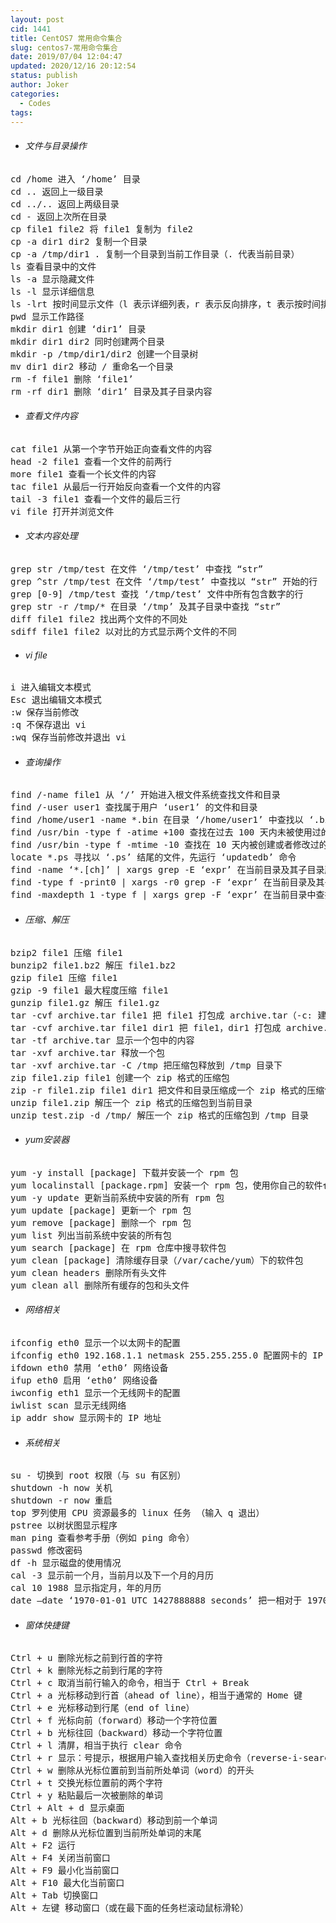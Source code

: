 ```yaml
---
layout: post
cid: 1441
title: CentOS7 常用命令集合
slug: centos7-常用命令集合
date: 2019/07/04 12:04:47
updated: 2020/12/16 20:12:54
status: publish
author: Joker
categories: 
  - Codes
tags: 
---
```



<ul>
 	<li>
<h6>文件与目录操作</h6>
</li>
</ul>
<pre class="prettyprint">cd /home 进入 ‘/home’ 目录
cd .. 返回上一级目录
cd ../.. 返回上两级目录
cd - 返回上次所在目录
cp file1 file2 将 file1 复制为 file2
cp -a dir1 dir2 复制一个目录
cp -a /tmp/dir1 . 复制一个目录到当前工作目录（. 代表当前目录）
ls 查看目录中的文件
ls -a 显示隐藏文件
ls -l 显示详细信息
ls -lrt 按时间显示文件（l 表示详细列表，r 表示反向排序，t 表示按时间排序）
pwd 显示工作路径
mkdir dir1 创建 ‘dir1’ 目录
mkdir dir1 dir2 同时创建两个目录
mkdir -p /tmp/dir1/dir2 创建一个目录树
mv dir1 dir2 移动 / 重命名一个目录
rm -f file1 删除 ‘file1’
rm -rf dir1 删除 ‘dir1’ 目录及其子目录内容</pre>
<ul>
 	<li>
<h6>查看文件内容</h6>
</li>
</ul>
<pre class="prettyprint">cat file1 从第一个字节开始正向查看文件的内容
head -2 file1 查看一个文件的前两行
more file1 查看一个长文件的内容
tac file1 从最后一行开始反向查看一个文件的内容
tail -3 file1 查看一个文件的最后三行
vi file 打开并浏览文件</pre>
<ul>
 	<li>
<h6>文本内容处理</h6>
</li>
</ul>
<pre class="prettyprint">grep str /tmp/test 在文件 ‘/tmp/test’ 中查找 “str”
grep ^str /tmp/test 在文件 ‘/tmp/test’ 中查找以 “str” 开始的行
grep [0-9] /tmp/test 查找 ‘/tmp/test’ 文件中所有包含数字的行
grep str -r /tmp/* 在目录 ‘/tmp’ 及其子目录中查找 “str”
diff file1 file2 找出两个文件的不同处
sdiff file1 file2 以对比的方式显示两个文件的不同</pre>
<ul>
 	<li>
<h6>vi file</h6>
</li>
</ul>
<pre class="prettyprint">i 进入编辑文本模式
Esc 退出编辑文本模式
:w 保存当前修改
:q 不保存退出 vi
:wq 保存当前修改并退出 vi</pre>
<ul>
 	<li>
<h6>查询操作</h6>
</li>
</ul>
<pre class="prettyprint">find /-name file1 从 ‘/’ 开始进入根文件系统查找文件和目录
find /-user user1 查找属于用户 ‘user1’ 的文件和目录
find /home/user1 -name *.bin 在目录 ‘/home/user1’ 中查找以 ‘.bin’ 结尾的文件
find /usr/bin -type f -atime +100 查找在过去 100 天内未被使用过的执行文件
find /usr/bin -type f -mtime -10 查找在 10 天内被创建或者修改过的文件
locate *.ps 寻找以 ‘.ps’ 结尾的文件，先运行 ‘updatedb’ 命令
find -name ‘*.[ch]’ | xargs grep -E ‘expr’ 在当前目录及其子目录所有.c 和.h 文件中查找 ‘expr’
find -type f -print0 | xargs -r0 grep -F ‘expr’ 在当前目录及其子目录的常规文件中查找 ‘expr’
find -maxdepth 1 -type f | xargs grep -F ‘expr’ 在当前目录中查找 ‘expr’</pre>
<ul>
 	<li>
<h6>压缩、解压</h6>
</li>
</ul>
<pre class="prettyprint">bzip2 file1 压缩 file1
bunzip2 file1.bz2 解压 file1.bz2
gzip file1 压缩 file1
gzip -9 file1 最大程度压缩 file1
gunzip file1.gz 解压 file1.gz
tar -cvf archive.tar file1 把 file1 打包成 archive.tar（-c: 建立压缩档案；-v: 显示所有过程；-f: 使用档案名字，是必须的，是最后一个参数）
tar -cvf archive.tar file1 dir1 把 file1，dir1 打包成 archive.tar
tar -tf archive.tar 显示一个包中的内容
tar -xvf archive.tar 释放一个包
tar -xvf archive.tar -C /tmp 把压缩包释放到 /tmp 目录下
zip file1.zip file1 创建一个 zip 格式的压缩包
zip -r file1.zip file1 dir1 把文件和目录压缩成一个 zip 格式的压缩包
unzip file1.zip 解压一个 zip 格式的压缩包到当前目录
unzip test.zip -d /tmp/ 解压一个 zip 格式的压缩包到 /tmp 目录</pre>
<ul>
 	<li>
<h6>yum安装器</h6>
</li>
</ul>
<pre class="prettyprint">yum -y install [package] 下载并安装一个 rpm 包
yum localinstall [package.rpm] 安装一个 rpm 包，使用你自己的软件仓库解决所有依赖关系
yum -y update 更新当前系统中安装的所有 rpm 包
yum update [package] 更新一个 rpm 包
yum remove [package] 删除一个 rpm 包
yum list 列出当前系统中安装的所有包
yum search [package] 在 rpm 仓库中搜寻软件包
yum clean [package] 清除缓存目录（/var/cache/yum）下的软件包
yum clean headers 删除所有头文件
yum clean all 删除所有缓存的包和头文件</pre>
<ul>
 	<li>
<h6>网络相关</h6>
</li>
</ul>
<pre class="prettyprint">ifconfig eth0 显示一个以太网卡的配置
ifconfig eth0 192.168.1.1 netmask 255.255.255.0 配置网卡的 IP 地址
ifdown eth0 禁用 ‘eth0’ 网络设备
ifup eth0 启用 ‘eth0’ 网络设备
iwconfig eth1 显示一个无线网卡的配置
iwlist scan 显示无线网络
ip addr show 显示网卡的 IP 地址</pre>
<ul>
 	<li>
<h6>系统相关</h6>
</li>
</ul>
<pre class="prettyprint">su - 切换到 root 权限（与 su 有区别）
shutdown -h now 关机
shutdown -r now 重启
top 罗列使用 CPU 资源最多的 linux 任务 （输入 q 退出）
pstree 以树状图显示程序
man ping 查看参考手册（例如 ping 命令）
passwd 修改密码
df -h 显示磁盘的使用情况
cal -3 显示前一个月，当前月以及下一个月的月历
cal 10 1988 显示指定月，年的月历
date –date ‘1970-01-01 UTC 1427888888 seconds’ 把一相对于 1970-01-01 00:00 的秒数转换成时间</pre>
<ul>
 	<li>
<h6>窗体快捷键</h6>
</li>
</ul>
<pre class="prettyprint">Ctrl + u 删除光标之前到行首的字符
Ctrl + k 删除光标之前到行尾的字符
Ctrl + c 取消当前行输入的命令，相当于 Ctrl + Break
Ctrl + a 光标移动到行首（ahead of line），相当于通常的 Home 键
Ctrl + e 光标移动到行尾（end of line）
Ctrl + f 光标向前（forward）移动一个字符位置
Ctrl + b 光标往回（backward）移动一个字符位置
Ctrl + l 清屏，相当于执行 clear 命令
Ctrl + r 显示：号提示，根据用户输入查找相关历史命令（reverse-i-search）
Ctrl + w 删除从光标位置前到当前所处单词（word）的开头
Ctrl + t 交换光标位置前的两个字符
Ctrl + y 粘贴最后一次被删除的单词
Ctrl + Alt + d 显示桌面
Alt + b 光标往回（backward）移动到前一个单词
Alt + d 删除从光标位置到当前所处单词的末尾
Alt + F2 运行
Alt + F4 关闭当前窗口
Alt + F9 最小化当前窗口
Alt + F10 最大化当前窗口
Alt + Tab 切换窗口
Alt + 左键 移动窗口（或在最下面的任务栏滚动鼠标滑轮）</pre>
&nbsp;